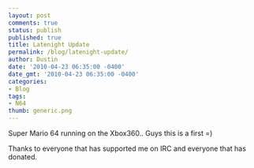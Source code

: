 ```yaml
---
layout: post
comments: true
status: publish
published: true
title: Latenight Update
permalink: /blog/latenight-update/
author: Dustin
date: '2010-04-23 06:35:00 -0400'
date_gmt: '2010-04-23 06:35:00 -0400'
categories:
- Blog
tags:
- N64
thumb: generic.png
---
```

Super Mario 64 running on the Xbox360..
Guys this is a first =)

Thanks to everyone that has supported me on IRC and everyone that has donated.
